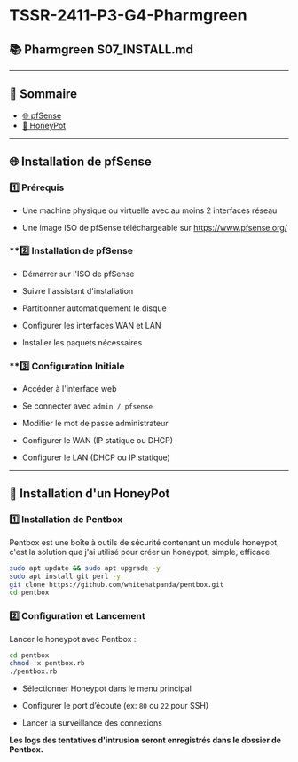 # TSSR-2411-P3-G4-Pharmgreen
## 📚 Pharmgreen S07_INSTALL.md
---
## 📑 Sommaire
- [🌐 pfSense](#pfsense)
- [🍯 HoneyPot](#honeypot)

---
## **🌐 Installation de pfSense**
<span id="pfsense"></span> 

### **1️⃣ Prérequis**

- Une machine physique ou virtuelle avec au moins 2 interfaces réseau

- Une image ISO de pfSense téléchargeable sur https://www.pfsense.org/

### **2️⃣ Installation de pfSense

- Démarrer sur l'ISO de pfSense

- Suivre l'assistant d'installation

- Partitionner automatiquement le disque

- Configurer les interfaces WAN et LAN

- Installer les paquets nécessaires

### **3️⃣ Configuration Initiale

- Accéder à l'interface web

- Se connecter avec `admin / pfsense`

- Modifier le mot de passe administrateur

- Configurer le WAN (IP statique ou DHCP)

- Configurer le LAN (DHCP ou IP statique)

---

## **🍯 Installation d'un HoneyPot**
<span id="honeypot"></span> 

### **1️⃣ Installation de Pentbox**

Pentbox est une boîte à outils de sécurité contenant un module honeypot, c'est la solution que j'ai utilisé pour créer un honeypot, simple, efficace.

```bash
sudo apt update && sudo apt upgrade -y
sudo apt install git perl -y
git clone https://github.com/whitehatpanda/pentbox.git
cd pentbox
```

### **2️⃣ Configuration et Lancement**

Lancer le honeypot avec Pentbox :

```bash
cd pentbox
chmod +x pentbox.rb
./pentbox.rb
```

- Sélectionner Honeypot dans le menu principal

- Configurer le port d’écoute (ex: `80` ou `22` pour SSH)

- Lancer la surveillance des connexions

**Les logs des tentatives d'intrusion seront enregistrés dans le dossier de Pentbox.**
